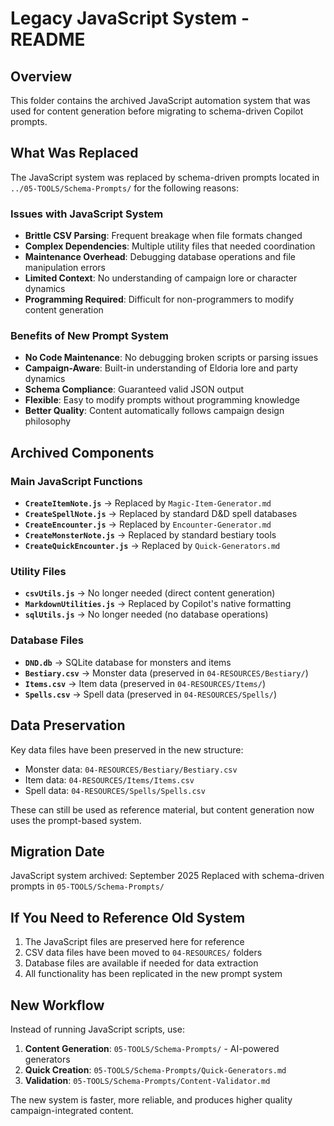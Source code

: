 # Legacy JavaScript System - README

## Overview
This folder contains the archived JavaScript automation system that was used for content generation before migrating to schema-driven Copilot prompts.

## What Was Replaced
The JavaScript system was replaced by schema-driven prompts located in `../05-TOOLS/Schema-Prompts/` for the following reasons:

### Issues with JavaScript System
- **Brittle CSV Parsing**: Frequent breakage when file formats changed
- **Complex Dependencies**: Multiple utility files that needed coordination
- **Maintenance Overhead**: Debugging database operations and file manipulation errors
- **Limited Context**: No understanding of campaign lore or character dynamics
- **Programming Required**: Difficult for non-programmers to modify content generation

### Benefits of New Prompt System
- **No Code Maintenance**: No debugging broken scripts or parsing issues
- **Campaign-Aware**: Built-in understanding of Eldoria lore and party dynamics
- **Schema Compliance**: Guaranteed valid JSON output
- **Flexible**: Easy to modify prompts without programming knowledge
- **Better Quality**: Content automatically follows campaign design philosophy

## Archived Components

### Main JavaScript Functions
- **`CreateItemNote.js`** → Replaced by `Magic-Item-Generator.md`
- **`CreateSpellNote.js`** → Replaced by standard D&D spell databases
- **`CreateEncounter.js`** → Replaced by `Encounter-Generator.md`
- **`CreateMonsterNote.js`** → Replaced by standard bestiary tools
- **`CreateQuickEncounter.js`** → Replaced by `Quick-Generators.md`

### Utility Files
- **`csvUtils.js`** → No longer needed (direct content generation)
- **`MarkdownUtilities.js`** → Replaced by Copilot's native formatting
- **`sqlUtils.js`** → No longer needed (no database operations)

### Database Files
- **`DND.db`** → SQLite database for monsters and items
- **`Bestiary.csv`** → Monster data (preserved in `04-RESOURCES/Bestiary/`)
- **`Items.csv`** → Item data (preserved in `04-RESOURCES/Items/`)
- **`Spells.csv`** → Spell data (preserved in `04-RESOURCES/Spells/`)

## Data Preservation
Key data files have been preserved in the new structure:
- Monster data: `04-RESOURCES/Bestiary/Bestiary.csv`
- Item data: `04-RESOURCES/Items/Items.csv`
- Spell data: `04-RESOURCES/Spells/Spells.csv`

These can still be used as reference material, but content generation now uses the prompt-based system.

## Migration Date
JavaScript system archived: September 2025
Replaced with schema-driven prompts in `05-TOOLS/Schema-Prompts/`

## If You Need to Reference Old System
1. The JavaScript files are preserved here for reference
2. CSV data files have been moved to `04-RESOURCES/` folders
3. Database files are available if needed for data extraction
4. All functionality has been replicated in the new prompt system

## New Workflow
Instead of running JavaScript scripts, use:
1. **Content Generation**: `05-TOOLS/Schema-Prompts/` - AI-powered generators
2. **Quick Creation**: `05-TOOLS/Schema-Prompts/Quick-Generators.md`
3. **Validation**: `05-TOOLS/Schema-Prompts/Content-Validator.md`

The new system is faster, more reliable, and produces higher quality campaign-integrated content.